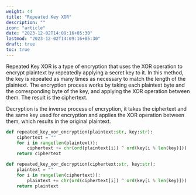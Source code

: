 ```yaml
---
weight: 44
title: "Repeated Key XOR"
description: ""
icon: "article"
date: "2023-12-02T14:09:16+05:30"
lastmod: "2023-12-02T14:09:16+05:30"
draft: true
toc: true
---
```

Repeated Key XOR is a type of encryption that uses the XOR operation to encrypt plaintext by repeatedly applying a secret key to it. In this method, the key is repeated as many times as necessary to match the length of the plaintext. The encryption process works by taking each plaintext byte and the corresponding byte of the key, and applying the XOR operation between them. The result is the ciphertext.

Decryption is the inverse process of encryption, it takes the ciphertext and the same key used for encryption and applies the XOR operation between them, which results in the original plaintext.

``````python
def repeated_key_xor_encryption(plaintext:str, key:str):
    ciphertext = ""
    for i in range(len(plaintext)):
        ciphertext += chr(ord(plaintext[i]) ^ ord(key[i % len(key)]))
    return ciphertext

def repeated_key_xor_decryption(ciphertext:str, key:str):
    plaintext = ""
    for i in range(len(ciphertext)):
        plaintext += chr(ord(ciphertext[i]) ^ ord(key[i % len(key)]))
    return plaintext
``````